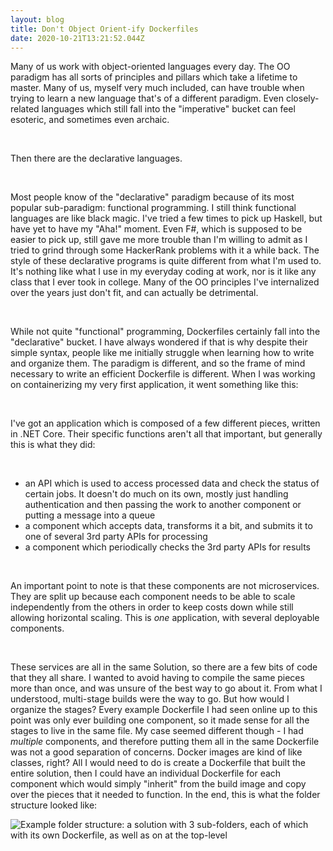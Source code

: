 ```yaml
---
layout: blog
title: Don't Object Orient-ify Dockerfiles
date: 2020-10-21T13:21:52.044Z
---
```

Many of us work with object-oriented languages every day. The OO paradigm has all sorts of principles and pillars which take a lifetime to master. Many of us, myself very much included, can have trouble when trying to learn a new language that's of a different paradigm. Even closely-related languages which still fall into the "imperative" bucket can feel esoteric, and sometimes even archaic.

<br>

Then there are the declarative languages.

<br>

Most people know of the "declarative" paradigm because of its most popular sub-paradigm: functional programming. I still think functional languages are like black magic. I've tried a few times to pick up Haskell, but have yet to have my "Aha!" moment. Even F#, which is supposed to be easier to pick up, still gave me more trouble than I'm willing to admit as I tried to grind through some HackerRank problems with it a while back. The style of these declarative programs is quite different from what I'm used to. It's nothing like what I use in my everyday coding at work, nor is it like any class that I ever took in college. Many of the OO principles I've internalized over the years just don't fit, and can actually be detrimental.

<br>

While not quite "functional" programming, Dockerfiles certainly fall into the "declarative" bucket. I have always wondered if that is why despite their simple syntax, people like me initially struggle when learning how to write and organize them. The paradigm is different, and so the frame of mind necessary to write an efficient Dockerfile is different. When I was working on containerizing my very first application, it went something like this:

<br>

I've got an application which is composed of a few different pieces, written in .NET Core. Their specific functions aren't all that important, but generally this is what they did:

<br>

* an API which is used to access processed data and check the status of certain jobs. It doesn't do much on its own, mostly just handling authentication and then passing the work to another component or putting a message into a queue
* a component which accepts data, transforms it a bit, and submits it to one of several 3rd party APIs for processing
* a component which periodically checks the 3rd party APIs for results

<br>

An important point to note is that these components are not microservices. They are split up because each component needs to be able to scale independently from the others in order to keep costs down while still allowing horizontal scaling. This is *one* application, with several deployable components.

<br>

These services are all in the same Solution, so there are a few bits of code that they all share. I wanted to avoid having to compile the same pieces more than once, and was unsure of the best way to go about it. From what I understood, multi-stage builds were the way to go. But how would I organize the stages? Every example Dockerfile I had seen online up to this point was only ever building one component, so it made sense for all the stages to live in the same file. My case seemed different though - I had *multiple* components, and therefore putting them all in the same Dockerfile was not a good separation of concerns. Docker images are kind of like classes, right? All I would need to do is create a Dockerfile that built the entire solution, then I could have an individual Dockerfile for each component which would simply "inherit" from the build image and copy over the pieces that it needed to function. In the end, this is what the folder structure looked like:

![Example folder structure: a solution with 3 sub-folders, each of which with its own Dockerfile, as well as on at the top-level](/uploads/old-dockerfile-structure.png)

<br>

